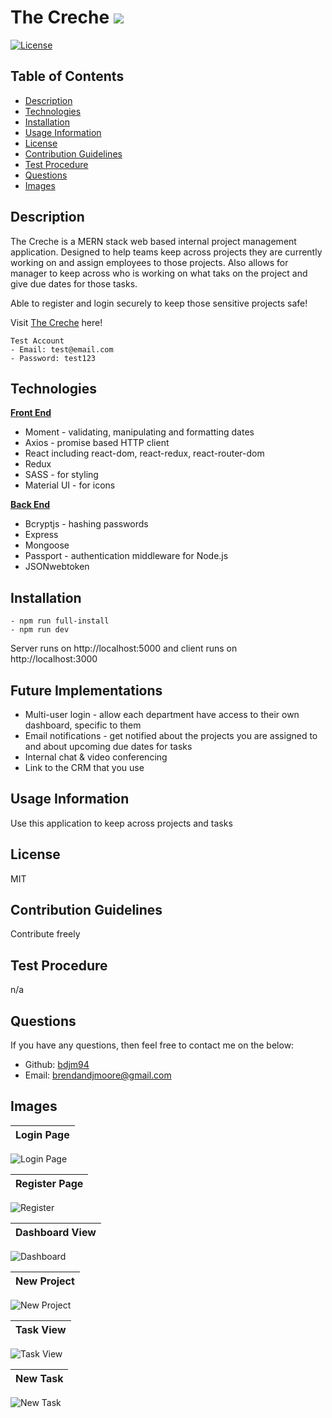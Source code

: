 # The Creche <img src="https://img.icons8.com/nolan/40/reminders.png"/>

  [![License](https://img.shields.io/badge/License-MIT-red)](https://opensource.org/licenses/MIT)

  ## Table of Contents
  - [Description](#description)
  - [Technologies](#technologies)
  - [Installation](#installation)
  - [Usage Information](#usage-information)
  - [License](#license)
  - [Contribution Guidelines](#contribution-guidelines)
  - [Test Procedure](#test-procedure)
  - [Questions](#questions)
  - [Images](#images)

  ## Description
  The Creche is a MERN stack web based internal project management application. Designed to help teams keep across projects they are currently working on and assign employees to those projects. Also allows for manager to keep across who is working on what taks on the project and give due dates for those tasks.

  Able to register and login securely to keep those sensitive projects safe!

  Visit [The Creche](https://the-creche.herokuapp.com/) here!

  ```
  Test Account
  - Email: test@email.com
  - Password: test123
  ```

  ## Technologies

  <b><u>Front End</u></b>
  - Moment - validating, manipulating and formatting dates
  - Axios - promise based HTTP client
  - React including react-dom, react-redux, react-router-dom
  - Redux
  - SASS - for styling
  - Material UI - for icons

  <b><u>Back End</u></b>
  - Bcryptjs - hashing passwords
  - Express
  - Mongoose
  - Passport - authentication middleware for Node.js
  - JSONwebtoken

  ## Installation
  ```
  - npm run full-install 
  - npm run dev
  ```
  Server runs on http://localhost:5000 and client runs on http://localhost:3000

  ## Future Implementations

  - Multi-user login - allow each department have access to their own dashboard, specific to them
  - Email notifications - get notified about the projects you are assigned to and about upcoming due dates for tasks
  - Internal chat & video conferencing
  - Link to the CRM that you use

  ## Usage Information
  Use this application to keep across projects and tasks

  ## License
  MIT

  ## Contribution Guidelines
  Contribute freely

  ## Test Procedure
  n/a

  ## Questions
  If you have any questions, then feel free to contact me on the below:
  - Github: [bdjm94](https://github.com/bdjm94)
  - Email: [brendandjmoore@gmail.com](brendandjmoore@gmail.com)

  ## Images
| Login Page |
|------------|
  ![Login Page](client/src/img/login.JPG)

| Register Page |
|------------|
  ![Register](client/src/img/register.JPG)

| Dashboard View |
|------------|
  ![Dashboard](client/src/img/dashboard.JPG)

| New Project |
|------------|
  ![New Project](client/src/img/new-project.JPG)

| Task View |
|------------|
  ![Task View](client/src/img/task-view.JPG)

| New Task |
|------------|
  ![New Task](client/src/img/new-task.JPG)
